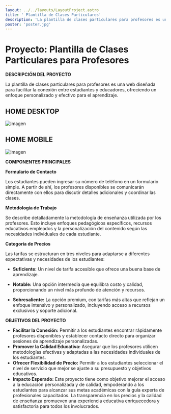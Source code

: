 ```yaml
---
layout: ../../layouts/LayoutProject.astro
title: ' Plantilla de Clases Particulares'
description: 'La plantilla de clases particulares para profesores es una web diseñada para facilitar la conexión entre estudiantes y educadores, ofreciendo un enfoque personalizado y efectivo para el aprendizaje.'
poster: 'poster.jpg'
---
```


# Proyecto: Plantilla de Clases Particulares para Profesores
**DESCRIPCIÓN DEL PROYECTO**

La plantilla de clases particulares para profesores es una web diseñada para facilitar la conexión entre estudiantes y educadores, ofreciendo un enfoque personalizado y efectivo para el aprendizaje.

## HOME DESKTOP
![imagen](/portfolio/projects/project-3/home.png)

## HOME MOBILE
![imagen](/portfolio/projects/project-3/mobile.png)

**COMPONENTES PRINCIPALES**

**Formulario de Contacto**

Los estudiantes pueden ingresar su número de teléfono en un formulario simple. A partir de ahí, los profesores disponibles se comunicarán directamente con ellos para discutir detalles adicionales y coordinar las clases.

**Metodología de Trabajo**

Se describe detalladamente la metodología de enseñanza utilizada por los profesores. Esto incluye enfoques pedagógicos específicos, recursos educativos empleados y la personalización del contenido según las necesidades individuales de cada estudiante.

**Categoría de Precios**

Las tarifas se estructuran en tres niveles para adaptarse a diferentes expectativas y necesidades de los estudiantes:
- **Suficiente:** Un nivel de tarifa accesible que ofrece una buena base de aprendizaje.

- **Notable:** Una opción intermedia que equilibra costo y calidad, proporcionando un nivel más profundo de atención y recursos.

- **Sobresaliente:** La opción premium, con tarifas más altas que reflejan un enfoque intensivo y personalizado, incluyendo acceso a recursos exclusivos y soporte adicional.

**OBJETIVOS DEL PROYECTO**

- **Facilitar la Conexión:** Permitir a los estudiantes encontrar rápidamente profesores disponibles y establecer contacto directo para organizar sesiones de aprendizaje personalizadas.
- **Promover la Calidad Educativa:** Asegurar que los profesores utilicen metodologías efectivas y adaptadas a las necesidades individuales de los estudiantes.
- **Ofrecer Flexibilidad de Precio:** Permitir a los estudiantes seleccionar el nivel de servicio que mejor se ajuste a su presupuesto y objetivos educativos.
- **Impacto Esperado:** Este proyecto tiene como objetivo mejorar el acceso a la educación personalizada y de calidad, empoderando a los estudiantes para alcanzar sus metas académicas con la guía experta de profesionales capacitados. La transparencia en los precios y la calidad de enseñanza promueven una experiencia educativa enriquecedora y satisfactoria para todos los involucrados.





